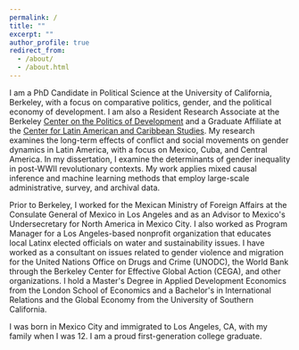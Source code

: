 ```yaml
---
permalink: /
title: ""
excerpt: ""
author_profile: true
redirect_from: 
  - /about/
  - /about.html
---
```


I am a PhD Candidate in Political Science at the University of California, Berkeley, with a focus on comparative politics, gender, and the political economy of development. I am also a Resident Research Associate at the Berkeley [Center on the Politics of Development](https://cpd.berkeley.edu/) and a Graduate Affiliate at the [Center for Latin American and Caribbean Studies](https://clacs.berkeley.edu/). My research examines the long-term effects of conflict and social movements on gender dynamics in Latin America, with a focus on Mexico, Cuba, and Central America. In my dissertation, I examine the determinants of gender inequality in post-WWII revolutionary contexts. My work applies mixed causal inference and machine learning methods that employ large-scale administrative, survey, and archival data.

Prior to Berkeley, I worked for the Mexican Ministry of Foreign Affairs at the Consulate General of Mexico in Los Angeles and as an Advisor to Mexico's Undersecretary for North America in Mexico City. I also worked as Program Manager for a Los Angeles-based nonprofit organization that educates local Latinx elected officials on water and sustainability issues. I have worked as a consultant on issues related to gender violence and migration for the United Nations Office on Drugs and Crime (UNODC), the World Bank through the Berkeley Center for Effective Global Action (CEGA), and other organizations. I hold a Master's Degree in Applied Development Economics from the London School of Economics and a Bachelor's in International Relations and the Global Economy from the University of Southern California.

I was born in Mexico City and immigrated to Los Angeles, CA, with my family when I was 12. I am a proud first-generation college graduate.
